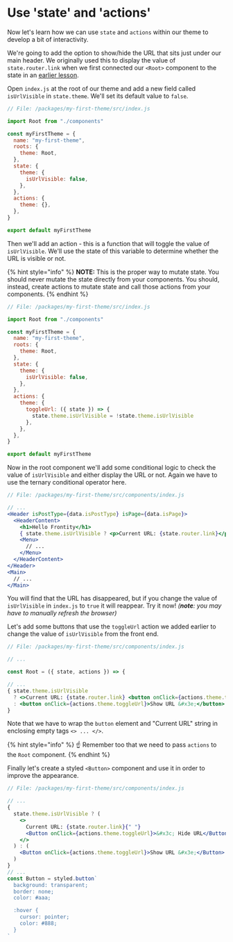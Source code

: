 # Use 'state' and 'actions'

Now let's learn how we can use `state` and `actions` within our theme to develop a bit of interactivity.

We're going to add the option to show/hide the URL that sits just under our main header. We originally used this to display the value of `state.router.link` when we first connected our `<Root>` component to the state in an [earlier lesson](part1-creating-a-custom-theme/connect-the-root-component-to-the-state.md).

Open `index.js` at the root of our theme and add a new field called `isUrlVisible` in `state.theme`. We'll set its default value to `false`.

```jsx
// File: /packages/my-first-theme/src/index.js

import Root from "./components"

const myFirstTheme = {
  name: "my-first-theme",
  roots: {
    theme: Root,
  },
  state: {
    theme: {
      isUrlVisible: false,
    },
  },
  actions: {
    theme: {},
  },
}

export default myFirstTheme
```

Then we'll add an action - this is a function that will toggle the value of `isUrlVisible`. We'll use the state of this variable to determine whether the URL is visible or not.

{% hint style="info" %}
**NOTE:** This is the proper way to mutate state. You should never mutate the state directly from your components. You should, instead, create actions to mutate state and call those actions from your components.
{% endhint %}

```jsx
// File: /packages/my-first-theme/src/index.js

import Root from "./components"

const myFirstTheme = {
  name: "my-first-theme",
  roots: {
    theme: Root,
  },
  state: {
    theme: {
      isUrlVisible: false,
    },
  },
  actions: {
    theme: {
      toggleUrl: ({ state }) => {
        state.theme.isUrlVisible = !state.theme.isUrlVisible
      },
    },
  },
}

export default myFirstTheme
```

Now in the root component we'll add some conditional logic to check the value of `isUrlVisible` and either display the URL or not. Again we have to use the ternary conditional operator here.

```jsx
// File: /packages/my-first-theme/src/components/index.js

// ...
<Header isPostType={data.isPostType} isPage={data.isPage}>
  <HeaderContent>
    <h1>Hello Frontity</h1>
    { state.theme.isUrlVisible ? <p>Current URL: {state.router.link}</p> : null }
    <Menu>
      // ...
    </Menu>
  </HeaderContent>
</Header>
<Main>
  // ...
</Main>
```

You will find that the URL has disappeared, but if you change the value of `isUrlVisible` in `index.js` to `true` it will reappear. Try it now! _(**note**: you may have to manually refresh the browser)_

Let's add some buttons that use the `toggleUrl` action we added earlier to change the value of `isUrlVisible` from the front end.

```jsx
// File: /packages/my-first-theme/src/components/index.js

// ...

const Root = ({ state, actions }) => {

// ...
{ state.theme.isUrlVisible
  ? <>Current URL: {state.router.link} <button onClick={actions.theme.toggleUrl}>&#x3c; Hide URL</button></>
  : <button onClick={actions.theme.toggleUrl}>Show URL &#x3e;</button>
}
```

Note that we have to wrap the `button` element and "Current URL" string in enclosing empty tags `<> ... </>`.

{% hint style="info" %}
☝️ Remember too that we need to pass `actions` to the `Root` component.
{% endhint %}

Finally let's create a styled `<Button>` component and use it in order to improve the appearance.

```jsx
// File: /packages/my-first-theme/src/components/index.js

// ...
{
  state.theme.isUrlVisible ? (
    <>
      Current URL: {state.router.link}{" "}
      <Button onClick={actions.theme.toggleUrl}>&#x3c; Hide URL</Button>
    </>
  ) : (
    <Button onClick={actions.theme.toggleUrl}>Show URL &#x3e;</Button>
  )
}
// ...
const Button = styled.button`
  background: transparent;
  border: none;
  color: #aaa;

  :hover {
    cursor: pointer;
    color: #888;
  }
`
```
